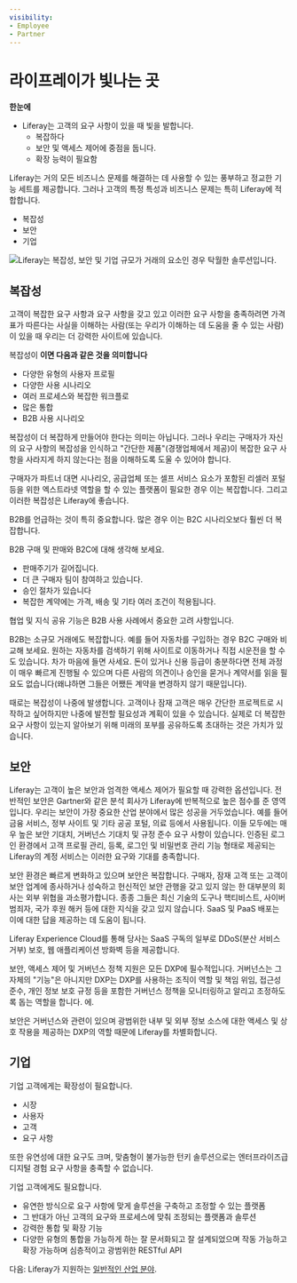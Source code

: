 ```yaml
---
visibility:
- Employee
- Partner
---
```

# 라이프레이가 빛나는 곳

**한눈에**

* Liferay는 고객의 요구 사항이 있을 때 빛을 발합니다.
  * 복잡하다
  * 보안 및 액세스 제어에 중점을 둡니다.
  * 확장 능력이 필요함

Liferay는 거의 모든 비즈니스 문제를 해결하는 데 사용할 수 있는 풍부하고 정교한 기능 세트를 제공합니다. 그러나 고객의 특정 특성과 비즈니스 문제는 특히 Liferay에 적합합니다.

* 복잡성
* 보안
* 기업

![Liferay는 복잡성, 보안 및 기업 규모가 거래의 요소인 경우 탁월한 솔루션입니다.](./where-liferay-shines/images/01.png)

## 복잡성

고객이 복잡한 요구 사항과 요구 사항을 갖고 있고 이러한 요구 사항을 충족하려면 가격표가 따른다는 사실을 이해하는 사람(또는 우리가 이해하는 데 도움을 줄 수 있는 사람)이 있을 때 우리는 더 강력한 사이트에 있습니다.

복잡성이 **이면 다음과 같은 것을 의미합니다**

* 다양한 유형의 사용자 프로필
* 다양한 사용 시나리오
* 여러 프로세스와 복잡한 워크플로
* 많은 통합
* B2B 사용 시나리오

복잡성이 더 복잡하게 만들어야 한다는 의미는 아닙니다. 그러나 우리는 구매자가 자신의 요구 사항의 복잡성을 인식하고 "간단한 제품"(경쟁업체에서 제공)이 복잡한 요구 사항을 사라지게 하지 않는다는 점을 이해하도록 도울 수 있어야 합니다.

구매자가 파트너 대면 시나리오, 공급업체 또는 셀프 서비스 요소가 포함된 리셀러 포털 등을 위한 엑스트라넷 역할을 할 수 있는 플랫폼이 필요한 경우 이는 복잡합니다. 그리고 이러한 복잡성은 Liferay에 좋습니다.

B2B를 언급하는 것이 특히 중요합니다. 많은 경우 이는 B2C 시나리오보다 훨씬 더 복잡합니다.

B2B 구매 및 판매와 B2C에 대해 생각해 보세요.

* 판매주기가 길어집니다.
* 더 큰 구매자 팀이 참여하고 있습니다.
* 승인 절차가 있습니다
* 복잡한 계약에는 가격, 배송 및 기타 여러 조건이 적용됩니다.

협업 및 지식 공유 기능은 B2B 사용 사례에서 중요한 고려 사항입니다.

B2B는 소규모 거래에도 복잡합니다. 예를 들어 자동차를 구입하는 경우 B2C 구매와 비교해 보세요. 원하는 자동차를 검색하기 위해 사이트로 이동하거나 직접 시운전을 할 수도 있습니다. 차가 마음에 들면 사세요. 돈이 있거나 신용 등급이 충분하다면 전체 과정이 매우 빠르게 진행될 수 있으며 다른 사람의 의견이나 승인을 묻거나 계약서를 읽을 필요도 없습니다(왜냐하면 그들은 어쨌든 계약을 변경하지 않기 때문입니다).

때로는 복잡성이 나중에 발생합니다. 고객이나 잠재 고객은 매우 간단한 프로젝트로 시작하고 싶어하지만 나중에 발전할 필요성과 계획이 있을 수 있습니다. 실제로 더 복잡한 요구 사항이 있는지 알아보기 위해 미래의 포부를 공유하도록 초대하는 것은 가치가 있습니다.

## 보안

Liferay는 고객이 높은 보안과 엄격한 액세스 제어가 필요할 때 강력한 옵션입니다. 전반적인 보안은 Gartner와 같은 분석 회사가 Liferay에 반복적으로 높은 점수를 준 영역입니다. 우리는 보안이 가장 중요한 산업 분야에서 많은 성공을 거두었습니다. 예를 들어 금융 서비스, 정부 사이트 및 기타 공공 포털, 의료 등에서 사용됩니다. 이들 모두에는 매우 높은 보안 기대치, 거버넌스 기대치 및 규정 준수 요구 사항이 있습니다. 인증된 로그인 환경에서 고객 프로필 관리, 등록, 로그인 및 비밀번호 관리 기능 형태로 제공되는 Liferay의 계정 서비스는 이러한 요구와 기대를 충족합니다.

보안 환경은 빠르게 변화하고 있으며 보안은 복잡합니다. 구매자, 잠재 고객 또는 고객이 보안 업계에 종사하거나 성숙하고 헌신적인 보안 관행을 갖고 있지 않는 한 대부분의 회사는 외부 위협을 과소평가합니다. 종종 그들은 최신 기술의 도구나 핵티비스트, 사이버 범죄자, 국가 후원 해커 등에 대한 지식을 갖고 있지 않습니다. SaaS 및 PaaS 배포는 이에 대한 답을 제공하는 데 도움이 됩니다.

Liferay Experience Cloud를 통해 당사는 SaaS 구독의 일부로 DDoS(분산 서비스 거부) 보호, 웹 애플리케이션 방화벽 등을 제공합니다.

보안, 액세스 제어 및 거버넌스 정책 지원은 모든 DXP에 필수적입니다. 거버넌스는 그 자체의 "기능"은 아니지만 DXP는 DXP를 사용하는 조직이 역할 및 책임 위임, 접근성 준수, 개인 정보 보호 규정 등을 포함한 거버넌스 정책을 모니터링하고 알리고 조정하도록 돕는 역할을 합니다. 에.

보안은 거버넌스와 관련이 있으며 광범위한 내부 및 외부 정보 소스에 대한 액세스 및 상호 작용을 제공하는 DXP의 역할 때문에 Liferay를 차별화합니다.

## 기업

기업 고객에게는 확장성이 필요합니다.

* 시장
* 사용자
* 고객
* 요구 사항

또한 유연성에 대한 요구도 크며, 맞춤형이 불가능한 턴키 솔루션으로는 엔터프라이즈급 디지털 경험 요구 사항을 충족할 수 없습니다.

기업 고객에게도 필요합니다.

* 유연한 방식으로 요구 사항에 맞게 솔루션을 구축하고 조정할 수 있는 플랫폼
* 그 반대가 아닌 고객의 요구와 프로세스에 맞춰 조정되는 플랫폼과 솔루션
* 강력한 통합 및 확장 기능
* 다양한 유형의 통합을 가능하게 하는 잘 문서화되고 잘 설계되었으며 작동 가능하고 확장 가능하며 심층적이고 광범위한 RESTful API

다음: Liferay가 지원하는 [일반적인 산업 분야](./target-industries.md).
